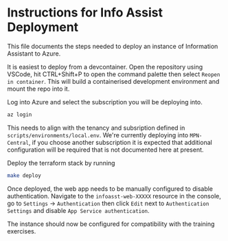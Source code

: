 # Instructions for Info Assist Deployment
This file documents the steps needed to deploy an instance of Information Assistant to Azure.

It is easiest to deploy from a devcontainer. Open the repository using VSCode, hit CTRL+Shift+P to open the command palette then select `Reopen in container`. This will build a containerised development environment and mount the repo into it.

Log into Azure and select the subscription you will be deploying into. 
```bash
az login
```
This needs to align with the tenancy and subsription defined in `scripts/environments/local.env`. We're currently deploying into `MPN-Central`, if you choose another subscription it is expected that additional configuration will be required that is not  documented here at present.

Deploy the terraform stack by running
```bash
make deploy
```
Once deployed, the web app needs to be manually configured to disable authentication.
Navigate to the `infoasst-web-XXXXX` resource in the console, go to `Settings` -> `Authentication` then click `Edit` next to `Authentication Settings` and disable `App Service authentication`.

The instance should now be configured for compatibility with the training exercises.
